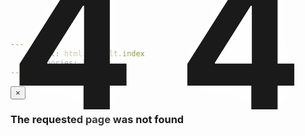 ```yaml
---
    layout: html.default.index
    categories: []
---
```

<div markdown="0">
    <div id="modal-404" class="modal hide fade" tabindex="-1" role="dialog" aria-labelledby="myModalLabel" aria-hidden="true">
        <div class="modal-header">
            <button type="button" class="close" data-dismiss="modal" aria-hidden="true">&times;</button>
            <h3 id="myModalLabel"><i class="icon-exclamation-sign"></i> The requested page was not found</h3>
        </div>
        <div class="modal-body">
            <i class="icon-exclamation-sign" style="font-size:21em"></i>
            <div style="position:relative; height:0; line-height:0; font-size:21em; font-weight:bold; bottom:0.51em; text-shadow:0 0 50px #fff;">4&nbsp;4</div>
        </div>
    </div>
    <script>$(function(){ $('#modal-404').modal('show'); });</script>
</div>